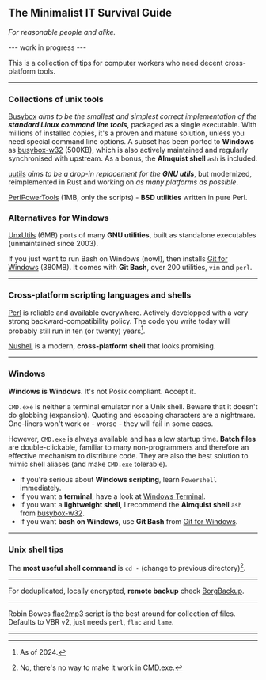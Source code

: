 ## The Minimalist IT Survival Guide
_For reasonable people and alike._

--- work in progress ---

This is a collection of tips for computer workers who need decent cross-platform tools.

---
### Collections of unix tools ###

[Busybox](https://www.busybox.net) _aims to be the smallest and simplest correct implementation of the_ ___standard Linux command line tools___, packaged as a single executable. With millions of installed copies, it's a proven and mature solution, unless you need special command line options. A subset has been ported to **Windows** as [busybox-w32](https://frippery.org/busybox) (500KB), which is also actively maintained and regularly synchronised with upstream. As a bonus, the **Almquist shell** `ash` is included.

[uutils](https://uutils.github.io) _aims to be a drop-in replacement for the_ ___GNU utils___, but modernized, reimplemented in Rust and working on _as many platforms as possible_. 

[PerlPowerTools](https://perlpowertools.com) (1MB, only the scripts) - **BSD utilities** written in pure Perl.

### Alternatives for Windows ###

[UnxUtils](https://en.wikipedia.org/wiki/UnxUtils) (6MB) ports of many **GNU utilities**, built as standalone executables (unmaintained since 2003).

If you just want to run Bash on Windows (now!), then installs [Git for Windows](https://gitforwindows.org) (380MB). It comes with **Git Bash**, over 200 utilities, `vim` and `perl`.

---

### Cross-platform scripting languages and shells ###

[Perl](https://www.perl.org) is reliable and available everywhere. Actively developped with a very strong backward-compatibility policy. The code you write today will probably still run in ten (or twenty) years[^2].

[Nushell](https://www.nushell.sh) is a modern, **cross-platform shell** that looks promising.

---

### Windows ###

**Windows is Windows**. It's not Posix compliant. Accept it.

`CMD.exe` is neither a terminal emulator nor a Unix shell. Beware that it doesn't do globbing (expansion). Quoting and escaping characters are a nightmare. One-liners won't work or - worse - they will fail in some cases.

However, `CMD.exe` is always available and has a low startup time. **Batch files** are double-clickable, familiar to many non-programmers and therefore an effective mechanism to distribute code. They are also the best solution to mimic shell aliases (and make `CMD.exe` tolerable).

- If you're serious about **Windows scripting**, learn `Powershell` immediately.
- If you want a **terminal**, have a look at [Windows Terminal](https://en.wikipedia.org/wiki/Windows_Terminal).
- If you want a **lightweight shell**, I recommend the **Almquist shell** `ash` from [busybox-w32](https://frippery.org/busybox).
- If you want **bash on Windows**, use **Git Bash** from [Git for Windows](https://gitforwindows.org).

---

### Unix shell tips ###

The **most useful shell command** is `cd -` (change to previous directory)[^1].

---

For deduplicated, locally encrypted, **remote backup** check [BorgBackup](https://www.borgbackup.org/).

---

Robin Bowes [flac2mp3](https://github.com/robinbowes/flac2mp3) script is the best around for collection of files. Defaults to VBR v2, just needs `perl`, `flac` and `lame`.

---

[^1]: No, there's no way to make it work in CMD.exe.
[^2]: As of 2024.

